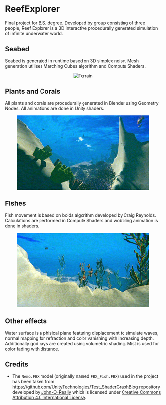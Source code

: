 # ReefExplorer
Final project for B.S. degree. Developed by group consisting of three people, Reef Explorer is a 3D interactive procedurally generated simulation of infinite underwater world.

## Seabed
Seabed is generated in runtime based on 3D simplex noise. Mesh generation utilises Marching Cubes algorithm and Compute Shaders.

<p align="center">
  <img src="./Doc/Images/Terrain.gif" alt="Terrain" />
</p>

## Plants and Corals
All plants and corals are procedurally generated in Blender using Geometry Nodes. All animations are done in Unity shaders.

<p align="center">
  <img src="./Doc/Images/CoralsAndPlants.gif" alt="CoralsAndPlants" />
</p>

## Fishes
Fish movement is based on boids algorithm developed by Craig Reynolds. Calculations are performed in Compute Shaders and wobbling animation is done in shaders.

<p align="center">
  <img src="./Doc/Images/Boids.gif" alt="Boids" />
</p>

## Other effects
Water surface is a phisical plane featuring displacement to simulate waves, normal mapping for refraction and color vanishing with increasing depth. Additionally god rays are created using volumetric shading. Mist is used for color fading with distance.

## Credits
- The `Nemo.FBX` model (originally named `FBX_Fish.FBX`) used in the project has been taken from https://github.com/UnityTechnologies/Test_ShaderGraphBlog repository developed by [John-O-Really](https://github.com/John-O-Really) which is licensed under [Creative Commons Attribution 4.0 International License](http://creativecommons.org/licenses/by/4.0/). 
